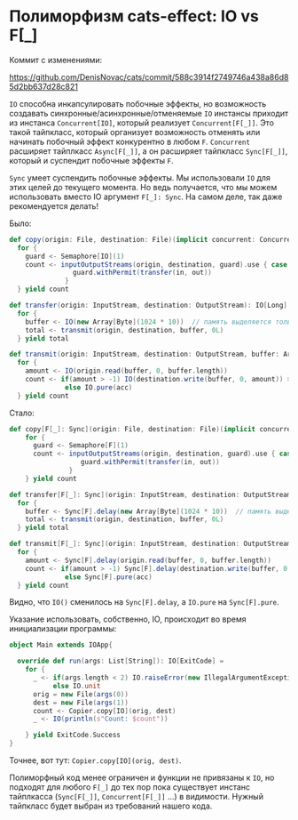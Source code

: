 # Полиморфизм cats-effect: IO vs F[_]

Коммит с изменениями:

https://github.com/DenisNovac/cats/commit/588c3914f2749746a438a86d85d2bb637d28c821


`IO` способна инкапсулировать побочные эффекты, но возможность создавать синхронные/асинхронные/отменяемые `IO` инстансы приходит из инстанса `Concurrent[IO]`, который реализует `Concurrent[F[_]]`. Это такой тайпкласс, который организует возможность отменять или начинать побочный эффект конкурентно в любом `F`. `Concurrent` расширяет тайплкасс `Async[F[_]]`, а он расширяет тайпкласс `Sync[F[_]]`, который и суспендит побочные эффекты `F`.

`Sync` умеет суспендить побочные эффекты. Мы использовали `IO` для этих целей до текущего момента. Но ведь получается, что мы можем использовать вместо IO аргумент `F[_]: Sync`. На самом деле, так даже рекомендуется делать!

Было:

```scala
def copy(origin: File, destination: File)(implicit concurrent: Concurrent[IO]): IO[Long] =
  for {
    guard <- Semaphore[IO](1)
    count <- inputOutputStreams(origin, destination, guard).use { case (in, out) =>
                guard.withPermit(transfer(in, out))
              }
  } yield count

def transfer(origin: InputStream, destination: OutputStream): IO[Long] =
  for {
    buffer <- IO(new Array[Byte](1024 * 10))  // память выделяется только когда IO вызван
    total <- transmit(origin, destination, buffer, 0L)
  } yield total

def transmit(origin: InputStream, destination: OutputStream, buffer: Array[Byte], acc: Long): IO[Long] =
  for {
    amount <- IO(origin.read(buffer, 0, buffer.length))
    count <- if(amount > -1) IO(destination.write(buffer, 0, amount)) >> transmit(origin, destination, buffer, acc + amount)
              else IO.pure(acc)
  } yield count
```

Стало:


```scala
def copy[F[_]: Sync](origin: File, destination: File)(implicit concurrent: Concurrent[F]): F[Long] =
    for {
      guard <- Semaphore[F](1)
      count <- inputOutputStreams(origin, destination, guard).use { case (in, out) =>
                  guard.withPermit(transfer(in, out))
               }
    } yield count

def transfer[F[_]: Sync](origin: InputStream, destination: OutputStream): F[Long] =
  for {
    buffer <- Sync[F].delay(new Array[Byte](1024 * 10))  // память выделяется только когда IO вызван
    total <- transmit(origin, destination, buffer, 0L)
  } yield total

def transmit[F[_]: Sync](origin: InputStream, destination: OutputStream, buffer: Array[Byte], acc: Long): F[Long] =
  for {
    amount <- Sync[F].delay(origin.read(buffer, 0, buffer.length))
    count <- if(amount > -1) Sync[F].delay(destination.write(buffer, 0, amount)) >> transmit(origin, destination, buffer, acc + amount)
              else Sync[F].pure(acc)
  } yield count
```

Видно, что `IO()` сменилось на `Sync[F].delay`, а `IO.pure` на `Sync[F].pure`. 

Указание использовать, собственно, IO, происходит во время инициализации программы:

```scala
object Main extends IOApp{

  override def run(args: List[String]): IO[ExitCode] =
    for {
      _ <- if(args.length < 2) IO.raiseError(new IllegalArgumentException("Аргументы: Источник Назначение"))
           else IO.unit
      orig = new File(args(0))
      dest = new File(args(1))
      count <- Copier.copy[IO](orig, dest)
      _ <- IO(println(s"Count: $count"))

    } yield ExitCode.Success
}
```

Точнее, вот тут: `Copier.copy[IO](orig, dest)`. 

Полиморфный код менее ограничен и функции не привязаны к `IO`, но подходят для любого `F[_]` до тех пор пока существует инстанс тайплкасса (`Sync[F[_]]`, `Concurrent[F[_]]` ...) в видимости. Нужный тайпкласс будет выбран из требований нашего кода. 
